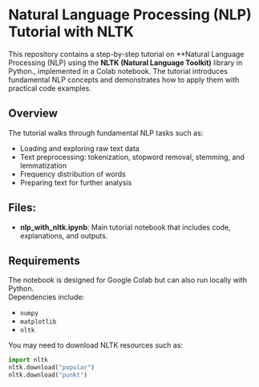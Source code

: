 # Natural Language Processing (NLP) Tutorial with NLTK

This repository contains a step-by-step tutorial on **Natural Language Processing (NLP) using the **NLTK (Natural Language Toolkit)** library in Python., implemented in a Colab notebook. The tutorial introduces fundamental NLP concepts and demonstrates how to apply them with practical code examples.


## Overview
The tutorial walks through fundamental NLP tasks such as:
- Loading and exploring raw text data
- Text preprocessing: tokenization, stopword removal, stemming, and lemmatization
- Frequency distribution of words
- Preparing text for further analysis

## Files:
- **nlp_with_nltk.ipynb**: Main tutorial notebook that includes code, explanations, and outputs.

## Requirements
The notebook is designed for Google Colab but can also run locally with Python.  
Dependencies include:
- `numpy`
- `matplotlib`
- `nltk`

You may need to download NLTK resources such as:
```python
import nltk
nltk.download("popular")
nltk.download("punkt")
